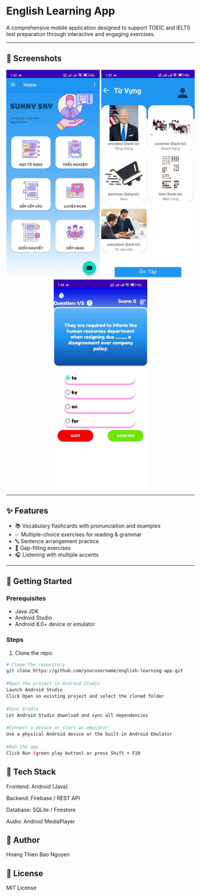 # English Learning App

A comprehensive mobile application designed to support TOEIC and IELTS test preparation through interactive and engaging exercises.

---

## 📸 Screenshots

<p align="center">
  <img src="./screenshots/home.jpg" width="250" alt="Home Screen"/>
  <img src="./screenshots/vocabulary.jpg" width="250" alt="Vocabulary"/>
  <img src="./screenshots/tracnghiem.jpg" width="250" alt="Multiple Choice"/>
</p>


---

## ✨ Features

- 📚 Vocabulary flashcards with pronunciation and examples  
- ✅ Multiple-choice exercises for reading & grammar  
- 🔤 Sentence arrangement practice  
- 📝 Gap-filling exercises  
- 🎧 Listening with multiple accents  

---

## 🚀 Getting Started

### Prerequisites
- Java JDK  
- Android Studio  
- Android 8.0+ device or emulator  

### Steps
1. Clone the repo:  
  ```bash
  # Clone the repository
  git clone https://github.com/yourusername/english-learning-app.git

  #Open the project in Android Studio
  Launch Android Studio
  Click Open an existing project and select the cloned folder

  #Sync Gradle
  Let Android Studio download and sync all dependencies

  #Connect a device or start an emulator
  Use a physical Android device or the built-in Android Emulator

  #Run the app
  Click Run (green play button) or press Shift + F10
  ```
  

## 🔧 Tech Stack
Frontend: Android (Java)

Backend: Firebase / REST API

Database: SQLite / Firestore

Audio: Android MediaPlayer

## 👥 Author
Hoang Thien Bao Nguyen

## 📄 License
MIT License
